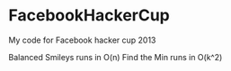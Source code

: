 FacebookHackerCup
=================

My code for Facebook hacker cup 2013

Balanced Smileys runs in O(n)
Find the Min runs in O(k^2)
